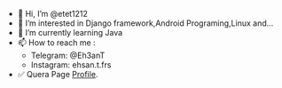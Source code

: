 - 👋 Hi, I’m @etet1212
- 👀 I’m interested in Django framework,Android Programing,Linux and...
- 🌱 I’m currently learning Java
- 📫 How to reach me :
  - Telegram: @Eh3anT
  - Instagram: ehsan.t.frs
- :white_check_mark: Quera Page [Profile](https://quera.org/profile/vxg6pg).
<!---
etet1212/etet1212 is a ✨ special ✨ repository because its `README.md` (this file) appears on your GitHub profile.
You can click the Preview link to take a look at your changes.
--->
